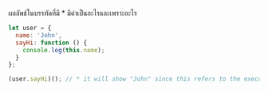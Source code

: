 ผลลัพธ์ในบรรทัดที่มี * มีค่าเป็นอะไรและเพราะอะไร

```js
let user = {
  name: 'John',
  sayHi: function () {
    console.log(this.name);
  }
};

(user.sayHi)(); // * it will show "John" since this refers to the execution context that function user created upon execution
```